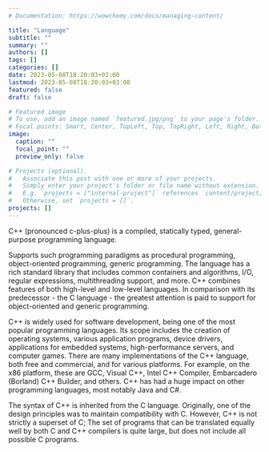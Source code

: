 ```yaml
---
# Documentation: https://wowchemy.com/docs/managing-content/

title: "Language"
subtitle: ""
summary: ""
authors: []
tags: []
categories: []
date: 2023-05-08T18:20:03+03:00
lastmod: 2023-05-08T18:20:03+03:00
featured: false
draft: false

# Featured image
# To use, add an image named `featured.jpg/png` to your page's folder.
# Focal points: Smart, Center, TopLeft, Top, TopRight, Left, Right, BottomLeft, Bottom, BottomRight.
image:
  caption: ""
  focal_point: ""
  preview_only: false

# Projects (optional).
#   Associate this post with one or more of your projects.
#   Simply enter your project's folder or file name without extension.
#   E.g. `projects = ["internal-project"]` references `content/project/deep-learning/index.md`.
#   Otherwise, set `projects = []`.
projects: []
---
```



C++ (pronounced c-plus-plus) is a compiled, statically typed, general-purpose programming language.

Supports such programming paradigms as procedural programming, object-oriented programming, generic programming. The language has a rich standard library that includes common containers and algorithms, I/O, regular expressions, multithreading support, and more. C++ combines features of both high-level and low-level languages. In comparison with its predecessor - the C language - the greatest attention is paid to support for object-oriented and generic programming.

C++ is widely used for software development, being one of the most popular programming languages. Its scope includes the creation of operating systems, various application programs, device drivers, applications for embedded systems, high-performance servers, and computer games. There are many implementations of the C++ language, both free and commercial, and for various platforms. For example, on the x86 platform, these are GCC, Visual C++, Intel C++ Compiler, Embarcadero (Borland) C++ Builder, and others. C++ has had a huge impact on other programming languages, most notably Java and C#.

The syntax of C++ is inherited from the C language. Originally, one of the design principles was to maintain compatibility with C. However, C++ is not strictly a superset of C; The set of programs that can be translated equally well by both C and C++ compilers is quite large, but does not include all possible C programs.
